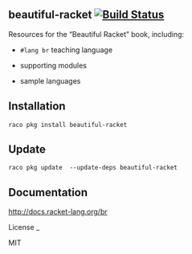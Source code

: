 beautiful-racket [![Build Status](https://travis-ci.org/mbutterick/beautiful-racket.svg?branch=master)](https://travis-ci.org/mbutterick/beautiful-racket)
-

Resources for the “Beautiful Racket” book, including:

* `#lang br` teaching language
 
* supporting modules

* sample languages


Installation
-

`raco pkg install beautiful-racket`


Update
-

`raco pkg update  --update-deps beautiful-racket`

Documentation
-

http://docs.racket-lang.org/br


License
_

MIT